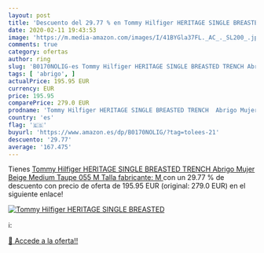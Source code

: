 ```yaml
---
layout: post
title: 'Descuento del 29.77 % en Tommy Hilfiger HERITAGE SINGLE BREASTED '
date: 2020-02-11 19:43:53
image: 'https://m.media-amazon.com/images/I/41BYGla37FL._AC_._SL200_.jpg'
comments: true
category: ofertas
author: ring
slug: 'B0170NOLIG-es Tommy Hilfiger HERITAGE SINGLE BREASTED TRENCH Abrigo...'
tags: [ 'abrigo', ]
actualPrice: 195.95 EUR
currency: EUR
price: 195.95
comparePrice: 279.0 EUR
prodname: 'Tommy Hilfiger HERITAGE SINGLE BREASTED TRENCH  Abrigo Mujer  Beige  Medium Taupe 055   M  Talla fabricante: M '
country: 'es'
flag: '🇪🇸'
buyurl: 'https://www.amazon.es/dp/B0170NOLIG/?tag=tolees-21'
descuento: '29.77'
average: '167.475'
---
```


Tienes [Tommy Hilfiger HERITAGE SINGLE BREASTED TRENCH  Abrigo Mujer  Beige  Medium Taupe 055   M  Talla fabricante: M ](https://www.amazon.es/dp/B0170NOLIG/?tag=tolees-21) con un 29.77 % de descuento con precio de oferta de 195.95 EUR (original: 279.0 EUR) en el siguiente enlace!

[![Tommy Hilfiger HERITAGE SINGLE BREASTED ](https://m.media-amazon.com/images/I/41BYGla37FL._AC_._SL200_.jpg)](https://www.amazon.es/dp/B0170NOLIG/?tag=tolees-21)

ℹ️:


[🛒 Accede a la oferta!!](https://www.amazon.es/dp/B0170NOLIG/?tag=tolees-21)
